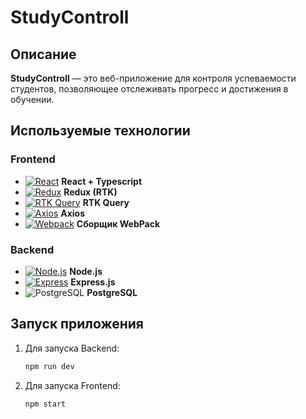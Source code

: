 # StudyControll

## Описание

**StudyControll** — это веб-приложение для контроля успеваемости студентов, позволяющее отслеживать прогресс и достижения в обучении.

## Используемые технологии

### Frontend

- [![React](https://img.icons8.com/color/48/000000/react-native.png)](https://reactjs.org/) **React + Typescript**
- [![Redux](https://img.icons8.com/color/48/000000/redux.png)](https://redux.js.org/) **Redux (RTK)**
- [![RTK Query](https://img.icons8.com/color/48/000000/redux.png)](https://redux-toolkit.js.org/rtk-query/overview) **RTK Query**
- [![Axios](https://img.icons8.com/color/48/000000/api-settings.png)](https://axios-http.com/) **Axios**
- [![Webpack](https://img.icons8.com/color/48/000000/webpack.png)](https://webpack.js.org/) **Сборщик WebPack**

### Backend

- [![Node.js](https://img.icons8.com/color/48/000000/nodejs.png)](https://nodejs.org/) **Node.js**
- [![Express](https://img.icons8.com/color/48/000000/express.png)](https://expressjs.com/) **Express.js**
- ![PostgreSQL](https://img.icons8.com/color/48/000000/postgreesql.png) **PostgreSQL**




## Запуск приложения

1. Для запуска Backend:

   ```bash
   npm run dev
   ```

2. Для запуска Frontend:

   ```bash
   npm start
   ```
